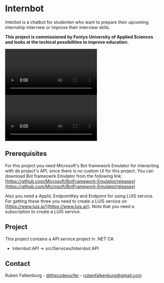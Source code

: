 # Internbot

Interbot is a chatbot for studenten who want to prepare their upcoming internship interview or improve their interview skills.

__This project is commissioned by Fontys University of Applied Sciences and looks at the techical possibilities to improve education.__

![](img/internbot-preview-chat-01.mp4)
![](img/internbot-preview-chat-02.mp4)

## Prerequisites

For this project you need Microsoft's Bot framework Emulator for interacting with de project's API, since there is no custom UI for this project. You can download Bot frameowrk Emulator from the following link: [https://github.com/Microsoft/BotFramework-Emulator/releases](https://github.com/Microsoft/BotFramework-Emulator/releases)

Also you need a AppId, EndpointKey and Endpoint for using LUIS service. For getting these three you need to create a LUIS service on [https://www.luis.ai/](https://www.luis.ai/). Note that you need a subscription to create a LUIS service. 

## Project

This project contains a API service project in .NET C#.
- Internbot.API             -> src/Services/Internbot.API


## Contact
Ruben Falkenburg - [@thecodesurfer](https://twitter.com/thecodesurfer) - rubenfalkenburg@gmail.com
